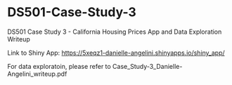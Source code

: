 # DS501-Case-Study-3
DS501 Case Study 3 - California Housing Prices App and Data Exploration Writeup

Link to Shiny App: https://5xeqz1-danielle-angelini.shinyapps.io/shiny_app/

For data exploratoin, please refer to Case_Study-3_Danielle-Angelini_writeup.pdf 
